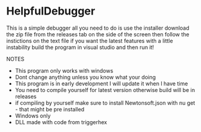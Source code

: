 ﻿# HelpfulDebugger

This is a simple debugger all you need to do is use the installer download the zip file from the releases tab on the side of the screen then follow the instictions on the text file if you want the latest features with a little instability build the program in visual studio and then run it!

NOTES
- This program only works with windows
- Dont change anything unless you know what your doing
- This program is in early development I will update it when I have time
- You need to compile yourself for latest version otherwise build will be in releases
- if compiling by yourself make sure to install Newtonsoft.json with nu get - that might be pre installed
- Windows only
- DLL made with code from triggerhex
